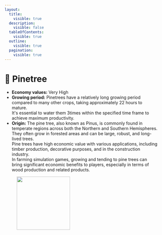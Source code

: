 ```yaml
---
layout:
  title:
    visible: true
  description:
    visible: false
  tableOfContents:
    visible: true
  outline:
    visible: true
  pagination:
    visible: true
---
```


# 🌲 Pinetree

* **Economy values:** Very High
* **Growing period:** Pinetrees have a relatively long growing period compared to many other crops, taking approximately 22 hours to mature. \
  It's essential to water them 3times within the specified time frame to achieve maximum productivity.
* **Origin:** The pine tree, also known as Pinus, is commonly found in temperate regions across both the Northern and Southern Hemispheres. They often grow in forested areas and can be large, robust, and long-lived trees. \
  Pine trees have high economic value with various applications, including timber production, decorative purposes, and in the construction industry. \
  In farming simulation games, growing and tending to pine trees can bring significant economic benefits to players, especially in terms of wood production and related products.

<div>

<figure><img src="../.gitbook/assets/1.png" alt="" width="175"><figcaption></figcaption></figure>

 

<figure><img src="../.gitbook/assets/tree-mid-1.png" alt=""><figcaption></figcaption></figure>

 

<figure><img src="../.gitbook/assets/tree-1.png" alt=""><figcaption></figcaption></figure>

</div>
